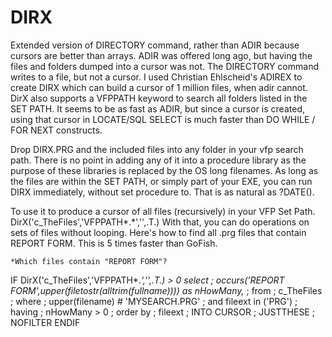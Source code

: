 # DIRX
Extended version of DIRECTORY command, rather than ADIR because cursors are better than arrays.
ADIR was offered long ago, but having the files and folders dumped into a cursor was not. The DIRECTORY command writes to a file, but not a cursor. I used Christian Ehlscheid's ADIREX to create DIRX which can build a cursor of 1 million files, when adir cannot.
DirX also supports a VFPPATH keyword to search all folders listed in the SET PATH.
It seems to be as fast as ADIR, but since a cursor is created, using that cursor in LOCATE/SQL SELECT is much faster than DO WHILE / FOR NEXT constructs.

Drop DIRX.PRG and the included files into any folder in your vfp search path. There is no point in adding any of it into a procedure library as the purpose of these libraries is replaced by the OS long filenames. As long as the files are within the SET PATH, or simply part of your EXE, you can run DIRX immediately, without set procedure to. That is as natural as ?DATE().

To use it to produce a cursor of all files (recursively) in your VFP Set Path. 
DirX('c_TheFiles','VFPPATH*.*','',.T.)
With that, you can do operations on sets of files without looping. Here's how to find all .prg files that contain REPORT FORM. This is 5 times faster than GoFish.


	*Which files contain "REPORT FORM"?
IF DirX('c_TheFiles','VFPPATH*.*','',.T.) > 0
select ;
		occurs('REPORT FORM',upper(filetostr(alltrim(fullname)))) as nHowMany,*  ;
	from ;
		c_TheFiles ;
	where ;
		upper(filename) # 'MYSEARCH.PRG' ;
		and fileext in ('PRG')  ;
	having ;
		nHowMany > 0 ;
	order by ;
		fileext ;
	INTO CURSOR ;
		JUSTTHESE ;
	NOFILTER
 ENDIF
